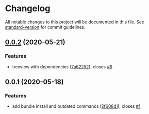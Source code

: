 # Changelog

All notable changes to this project will be documented in this file. See [standard-version](https://github.com/conventional-changelog/standard-version) for commit guidelines.

## [0.0.2](https://github.com/mbreit/vscode-bundler/compare/v0.0.1...v0.0.2) (2020-05-21)


### Features

* treeview with dependencies ([7a62252](https://github.com/mbreit/vscode-bundler/commit/7a622525339ecfbe37ac35e993ad7bc0d9dcfd7a)), closes [#9](https://github.com/mbreit/vscode-bundler/issues/9)

## 0.0.1 (2020-05-18)

### Features

* add bundle install and outdated commands ([2f608d1](https://github.com/mbreit/vscode-bundler/commit/2f608d1971bedcab98f85557f71420c68114ae38)), closes [#1](https://github.com/mbreit/vscode-bundler/issues/1)
